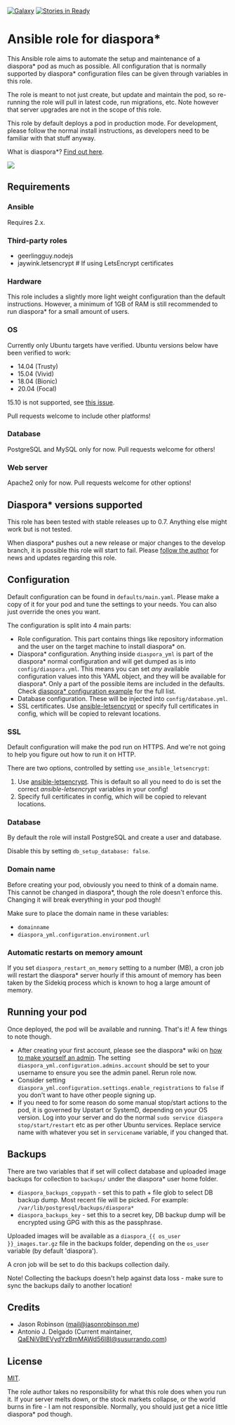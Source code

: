 [![Galaxy](https://img.shields.io/badge/role-jaywink.diaspora-555555.svg)](https://galaxy.ansible.com/jaywink/diaspora/) [![Stories in Ready](https://badge.waffle.io/jaywink/ansible-diaspora.png?label=ready&title=Ready)](http://waffle.io/jaywink/ansible-diaspora)

# Ansible role for diaspora*

This Ansible role aims to automate the setup and maintenance of a diaspora* pod as much as possible. All configuration that is normally supported by diaspora* configuration files can be given through variables in this role.

The role is meant to not just create, but update and maintain the pod, so re-running the role will pull in latest code, run migrations, etc. Note however that server upgrades are not in the scope of this role.

This role by default deploys a pod in production mode. For development, please follow the normal install instructions, as developers need to be familiar with that stuff anyway.

What is diaspora*? [Find out here](http://diasporafoundation.org).

![](http://i.imgur.com/eWlYMFPl.jpg)

## Requirements

### Ansible

Requires 2.x.

### Third-party roles

* geerlingguy.nodejs
* jaywink.letsencrypt  # If using LetsEncrypt certificates

### Hardware

This role includes a slightly more light weight configuration than the default instructions. However, a minimum of 1GB of RAM is still recommended to run diaspora* for a small amount of users.

### OS

Currently only Ubuntu targets have verified. Ubuntu versions below have been verified to work:

* 14.04 (Trusty)
* 15.04 (Vivid)
* 18.04 (Bionic)
* 20.04 (Focal)

15.10 is not supported, see [this issue](https://github.com/jaywink/ansible-diaspora/issues/1).

Pull requests welcome to include other platforms!

### Database

PostgreSQL and MySQL only for now. Pull requests welcome for others!

### Web server

Apache2 only for now. Pull requests welcome for other options!

## Diaspora* versions supported

This role has been tested with stable releases up to 0.7. Anything else might work but is not tested.

When diaspora* pushes out a new release or major changes to the develop branch, it is possible this role will start to fail. Please [follow the author](https://github.com/ajdelgado) for news and updates regarding this role.

## Configuration

Default configuration can be found in `defaults/main.yaml`. Please make a copy of it for your pod and tune the settings to your needs. You can also just override the ones you want.

The configuration is split into 4 main parts:

* Role configuration. This part contains things like repository information and the user on the target machine to install diaspora* on.
* Diaspora* configuration. Anything inside `diaspora_yml` is part of the diaspora* normal configuration and will get dumped as is into `config/diaspora.yml`. This means you can set *any* available configuration values into this YAML object, and they will be available for diaspora*. Only a part of the possible items are included in the defaults. Check [diaspora* configuration example](https://github.com/diaspora/diaspora/blob/develop/config/diaspora.yml.example) for the full list.
* Database configuration. These will be injected into `config/database.yml`.
* SSL certificates. Use [ansible-letsencrypt](https://github.com/jaywink/ansible-letsencrypt) or specify full certificates in config, which will be copied to relevant locations.

### SSL

Default configuration will make the pod run on HTTPS. And we're not going to help you figure out how to run it on HTTP.

There are two options, controlled by setting `use_ansible_letsencrypt`:
1) Use [ansible-letsencrypt](https://github.com/jaywink/ansible-letsencrypt). This is default so all you need to do is set the correct *ansible-letsencrypt* variables in your config!
2) Specify full certificates in config, which will be copied to relevant locations.

### Database

By default the role will install PostgreSQL and create a user and database.

Disable this by setting `db_setup_database: false`.

### Domain name

Before creating your pod, obviously you need to think of a domain name. This cannot be changed in diaspora*, though the role doesn't enforce this. Changing it will break everything in your pod though!

Make sure to place the domain name in these variables:

* `domainname`
* `diaspora_yml.configuration.environment.url`

### Automatic restarts on memory amount

If you set `diaspora_restart_on_memory` setting to a number (MB), a cron job will restart the diaspora* server hourly if this amount of memory has been taken by the Sidekiq process which is known to hog a large amount of memory.

## Running your pod

Once deployed, the pod will be available and running. That's it! A few things to note though.

* After creating your first account, please see the diaspora* wiki on [how to make yourself an admin](https://wiki.diasporafoundation.org/FAQ_for_pod_maintainers#What_are_roles_and_how_do_I_use_them.3F_.2F_Make_yourself_an_admin_or_assign_moderators). The setting `diaspora_yml.configuration.admins.account` should be set to your username to ensure you see the admin panel. Rerun role now.
* Consider setting `diaspora_yml.configuration.settings.enable_registrations` to `false` if you don't want to have other people signing up.
* If you need to for some reason do some manual stop/start actions to the pod, it is governed by Upstart or SystemD, depending on your OS version. Log into your server and do the normal `sudo service diaspora stop/start/restart` etc as per other Ubuntu services. Replace service name with whatever you set in `servicename` variable, if you changed that.

## Backups

There are two variables that if set will collect database and uploaded image backups for collection to `backups/` under the diaspora* user home folder.

* `diaspora_backups_copypath` - set this to path + file glob to select DB backup dump. Most recent file will be picked. For example: `/var/lib/postgresql/backups/diaspora*`
* `diaspora_backups_key` - set this to a secret key, DB backup dump will be encrypted using GPG with this as the passphrase.

Uploaded images will be available as a `diaspora_{{ os_user }}_images.tar.gz` file in the backups folder, depending on the `os_user` variable (by default 'diaspora').

A cron job will be set to do this backups collection daily.

Note! Collecting the backups doesn't help against data loss - make sure to sync the backups daily to another location!

## Credits

* Jason Robinson (mail@jasonrobinson.me)
* Antonio J. Delgado (Current maintainer, QaENiVBtEVydYzBmMAWd56I8I@susurrando.com)

## License

[MIT](https://tldrlegal.com/license/mit-license).

The role author takes no responsibility for what this role does when you run it. If your server melts down, or the stock markets collapse, or the world burns in fire - I am not responsible. Normally, you should just get a nice little diaspora* pod though.
